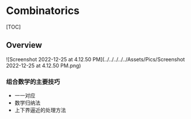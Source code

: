 # Combinatorics

[TOC]



## Overview

![Screenshot 2022-12-25 at 4.12.50 PM](../../../../../Assets/Pics/Screenshot 2022-12-25 at 4.12.50 PM.png)



### 组合数学的主要技巧

- 一一对应
- 数学归纳法
- 上下界逼近的处理方法 

